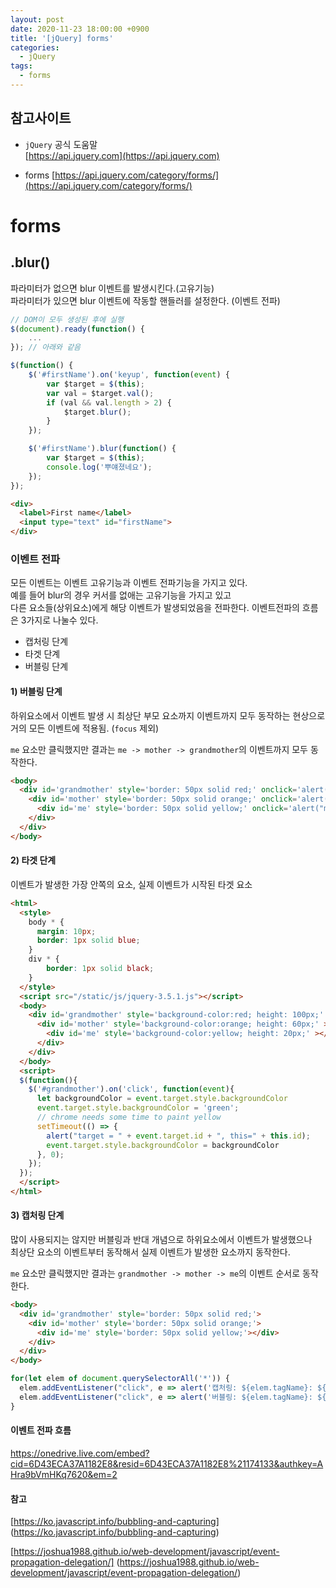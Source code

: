 ```yaml
---
layout: post
date: 2020-11-23 18:00:00 +0900
title: '[jQuery] forms'
categories:
  - jQuery
tags:
  - forms
---
```


## 참고사이트
- `jQuery` 공식 도움말  
[https://api.jquery.com](https://api.jquery.com)

- forms
[https://api.jquery.com/category/forms/](https://api.jquery.com/category/forms/)

# forms  

## .blur()  

파라미터가 없으면 blur 이벤트를 발생시킨다.(고유기능)  
파라미터가 있으면 blur 이벤트에 작동할 핸들러를 설정한다. (이벤트 전파)  

```javascript
// DOM이 모두 생성된 후에 실행
$(document).ready(function() {  
	...  
}); // 아래와 같음  

$(function() {
	$('#firstName').on('keyup', function(event) {
		var $target = $(this);
		var val = $target.val();
		if (val && val.length > 2) {
			$target.blur();
		}
	});

	$('#firstName').blur(function() {
		var $target = $(this);
		console.log('뿌얘졌네요');
	});
});
```
```html
<div>
  <label>First name</label>
  <input type="text" id="firstName">
</div>
```




### 이벤트 전파

모든 이벤트는 이벤트 고유기능과 이벤트 전파기능을 가지고 있다.  
예를 들어 blur의 경우 커서를 없애는 고유기능을 가지고 있고  
다른 요소들(상위요소)에게 해당 이벤트가 발생되었음을 전파한다.
이벤트전파의 흐름은 3가지로 나눌수 있다.
 - 캡처링 단계
 - 타겟 단계
 - 버블링 단계


#### 1) 버블링 단계

하위요소에서 이벤트 발생 시 최상단 부모 요소까지 이벤트까지 모두 동작하는 현상으로  
거의 모든 이벤트에 적용됨. (`focus` 제외)

`me` 요소만 클릭했지만 결과는 `me -> mother -> grandmother`의 이벤트까지 모두 동작한다.

```html
<body>
  <div id='grandmother' style='border: 50px solid red;' onclick='alert("grandmother")'>
    <div id='mother' style='border: 50px solid orange;' onclick='alert("mother")'>
      <div id='me' style='border: 50px solid yellow;' onclick='alert("me")'></div>
    </div>
  </div>
</body>
```

#### 2) 타겟 단계

이벤트가 발생한 가장 안쪽의 요소, 실제 이벤트가 시작된 타겟 요소

```HTML
<html>
  <style>
    body * {
      margin: 10px;
      border: 1px solid blue;
    }
    div * {
    	border: 1px solid black;
    }
  </style>
  <script src="/static/js/jquery-3.5.1.js"></script>
  <body>
    <div id='grandmother' style='background-color:red; height: 100px;' >
      <div id='mother' style='background-color:orange; height: 60px;' >
        <div id='me' style='background-color:yellow; height: 20px;' ></div>
      </div>
    </div>
  </body>
  <script>
  $(function(){
    $('#grandmother').on('click', function(event){
  	  let backgroundColor = event.target.style.backgroundColor
  	  event.target.style.backgroundColor = 'green';
      // chrome needs some time to paint yellow
      setTimeout(() => {
  	    alert("target = " + event.target.id + ", this=" + this.id);
  	    event.target.style.backgroundColor = backgroundColor
      }, 0);
    });
  });
  </script>
</html>
```

#### 3) 캡처링 단계
많이 사용되지는 않지만 버블링과 반대 개념으로 하위요소에서 이벤트가 발생했으나  
최상단 요소의 이벤트부터 동작해서 실제 이벤트가 발생한 요소까지 동작한다.

`me` 요소만 클릭했지만 결과는 `grandmother -> mother -> me`의 이벤트 순서로 동작한다.


```html
<body>
  <div id='grandmother' style='border: 50px solid red;'>
    <div id='mother' style='border: 50px solid orange;'>
      <div id='me' style='border: 50px solid yellow;'></div>
    </div>
  </div>
</body>
```
```javascript
for(let elem of document.querySelectorAll('*')) {
  elem.addEventListener("click", e => alert('캡처링: ${elem.tagName}: ${elem.id}'), true);
  elem.addEventListener("click", e => alert('버블링: ${elem.tagName}: ${elem.id}'));
}
```

#### 이벤트 전파 흐름
https://onedrive.live.com/embed?cid=6D43ECA37A1182E8&resid=6D43ECA37A1182E8%21174133&authkey=AHra9bVmHKq7620&em=2

#### 참고
[https://ko.javascript.info/bubbling-and-capturing] (https://ko.javascript.info/bubbling-and-capturing)

[https://joshua1988.github.io/web-development/javascript/event-propagation-delegation/] (https://joshua1988.github.io/web-development/javascript/event-propagation-delegation/)
